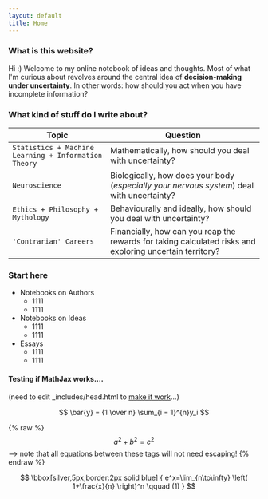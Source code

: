 ```yaml
---
layout: default
title: Home
---
```


### What is this website?
Hi :) Welcome to my online notebook of ideas and thoughts. Most of what I'm curious about revolves around the central idea of **decision-making under uncertainty**. In other words: how should you act when you have incomplete information?


### What kind of stuff do I write about?

| Topic | Question |
| --- | --- |
| `Statistics + Machine Learning + Information Theory` | Mathematically, how should you deal with uncertainty? |
| `Neuroscience` | Biologically, how does your body (*especially your nervous system*) deal with uncertainty? |
| `Ethics + Philosophy + Mythology` | Behaviourally and ideally, how should you deal with uncertainty?|
| `'Contrarian' Careers` | Financially, how can you reap the rewards for taking calculated risks and exploring uncertain territory? |


### Start here

* Notebooks on Authors
    * 1111
    * 1111
* Notebooks on Ideas
    * 1111
    * 1111
* Essays
    * 1111
    * 1111


#### Testing if MathJax works....
(need to edit \_includes/head.html to [make it work](https://stackoverflow.com/questions/26275645/how-to-support-latex-in-github-pages)...)

$$
  \bar{y} = {1 \over n} \sum_{i = 1}^{n}y_i
$$


 {% raw %}
  $$a^2 + b^2 = c^2$$ --> note that all equations between these tags will not need escaping! 
 {% endraw %}
 
 $$ \bbox[silver,5px,border:2px solid blue] { e^x=\lim_{n\to\infty} \left( 1+\frac{x}{n} \right)^n \qquad (1) } $$
